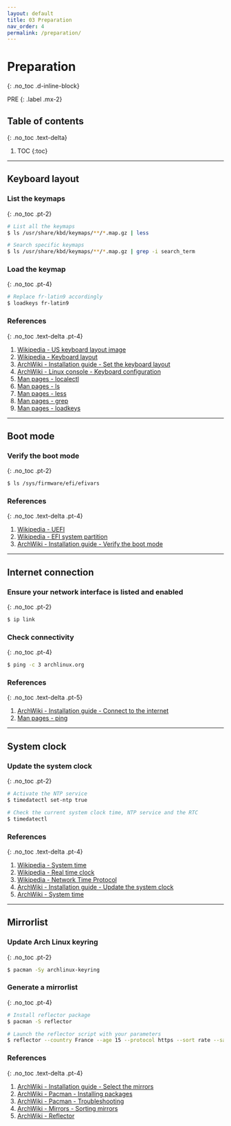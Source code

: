 ```yaml
---
layout: default
title: 03 Preparation
nav_order: 4
permalink: /preparation/
---
```


# Preparation
{: .no_toc .d-inline-block}

PRE
{: .label .mx-2}

## Table of contents
{: .no_toc .text-delta}

1. TOC
{:toc}

---

## Keyboard layout

### List the keymaps
{: .no_toc .pt-2}

```bash
# List all the keymaps
$ ls /usr/share/kbd/keymaps/**/*.map.gz | less

# Search specific keymaps
$ ls /usr/share/kbd/keymaps/**/*.map.gz | grep -i search_term
```

### Load the keymap
{: .no_toc .pt-4}

```bash
# Replace fr-latin9 accordingly
$ loadkeys fr-latin9
```

### References
{: .no_toc .text-delta .pt-4}

1. [Wikipedia - US keyboard layout image](https://en.wikipedia.org/wiki/File:KB_United_States-NoAltGr.svg)
1. [Wikipedia - Keyboard layout](https://en.wikipedia.org/wiki/Keyboard_layout)
1. [ArchWiki - Installation guide - Set the keyboard layout](https://wiki.archlinux.org/index.php/Installation_guide#Set_the_keyboard_layout)
1. [ArchWiki - Linux console - Keyboard configuration](https://wiki.archlinux.org/index.php/Linux_console/Keyboard_configuration)
1. [Man pages - localectl](https://jlk.fjfi.cvut.cz/arch/manpages/man/core/systemd/localectl.1.en)
1. [Man pages - ls](https://jlk.fjfi.cvut.cz/arch/manpages/man/core/coreutils/ls.1.en)
1. [Man pages - less](https://jlk.fjfi.cvut.cz/arch/manpages/man/core/less/less.1.en)
1. [Man pages - grep](https://jlk.fjfi.cvut.cz/arch/manpages/man/core/grep/grep.1.en)
1. [Man pages - loadkeys](https://jlk.fjfi.cvut.cz/arch/manpages/man/loadkeys.1)

---

## Boot mode

### Verify the boot mode
{: .no_toc .pt-2}

```bash
$ ls /sys/firmware/efi/efivars
```

### References
{: .no_toc .text-delta .pt-4}

1. [Wikipedia - UEFI](https://en.wikipedia.org/wiki/Unified_Extensible_Firmware_Interface)
1. [Wikipedia - EFI system partition](https://en.wikipedia.org/wiki/EFI_system_partition)
1. [ArchWiki - Installation guide - Verify the boot mode](https://wiki.archlinux.org/index.php/Installation_guide#Verify_the_boot_mode)

---

## Internet connection

### Ensure your network interface is listed and enabled
{: .no_toc .pt-2}

```bash
$ ip link
```

### Check connectivity
{: .no_toc .pt-4}

```bash
$ ping -c 3 archlinux.org
```

### References
{: .no_toc .text-delta .pt-5}

1. [ArchWiki - Installation guide - Connect to the internet](https://wiki.archlinux.org/index.php/Installation_guide#Connect_to_the_internet)
1. [Man pages - ping](https://jlk.fjfi.cvut.cz/arch/manpages/man/core/iputils/ping.8.en)

---

## System clock

### Update the system clock
{: .no_toc .pt-2}

```bash
# Activate the NTP service
$ timedatectl set-ntp true

# Check the current system clock time, NTP service and the RTC
$ timedatectl
```

### References
{: .no_toc .text-delta .pt-4}

1. [Wikipedia - System time](https://en.wikipedia.org/wiki/System_time)
1. [Wikipedia - Real time clock](https://en.wikipedia.org/wiki/Real-time_clock)
1. [Wikipedia - Network Time Protocol](https://en.wikipedia.org/wiki/Network_Time_Protocol)
1. [ArchWiki - Installation guide - Update the system clock](https://wiki.archlinux.org/index.php/Installation_guide#Update_the_system_clock)
1. [ArchWiki - System time](https://wiki.archlinux.org/index.php/System_time)

---

## Mirrorlist

### Update Arch Linux keyring
{: .no_toc .pt-2}

```bash
$ pacman -Sy archlinux-keyring
```

### Generate a mirrorlist
{: .no_toc .pt-4}

```bash
# Install reflector package
$ pacman -S reflector

# Launch the reflector script with your parameters
$ reflector --country France --age 15 --protocol https --sort rate --save /etc/pacman.d/mirrorlist
```

### References
{: .no_toc .text-delta .pt-4}

1. [ArchWiki - Installation guide - Select the mirrors](https://wiki.archlinux.org/index.php/Installation_guide#Select_the_mirrors)
1. [ArchWiki - Pacman - Installing packages](https://wiki.archlinux.org/index.php/Pacman#Installing_packages)
1. [ArchWiki - Pacman - Troubleshooting](https://wiki.archlinux.org/index.php/Pacman#Signature_from_%22User_%3Cemail@example.org%3E%22_is_unknown_trust,_installation_failed)
1. [ArchWiki - Mirrors - Sorting mirrors](https://wiki.archlinux.org/index.php/Mirrors#Sorting_mirrors)
1. [ArchWiki - Reflector](https://wiki.archlinux.org/index.php/Reflector)
